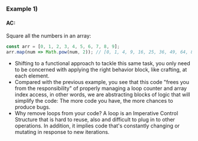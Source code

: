 ### Example 1)

#### AC:
Square all the numbers in an array: 

```javascript
const arr = [0, 1, 2, 3, 4, 5, 6, 7, 8, 9];
arr.map(num => Math.pow(num, 2)); // [0, 1, 4, 9, 16, 25, 36, 49, 64, 81]
```

- Shifting to a functional approach to tackle this same task, you only need to be concerned with applying the right behavior block, like crafting, at each element.
- Compared with the previous example, you see that this code "frees you from the responsibility" of properly managing a loop counter and array index access, in other words, we are abstracting blocks of logic that will simplify the code: The more code you have, the more chances to produce bugs.
- Why remove loops from your code? A loop is an Imperative Control Structure that is hard to reuse, also and difficult to plug in to other operations. In addition, it implies code that's constantly changing or mutating in response to new iterations.

